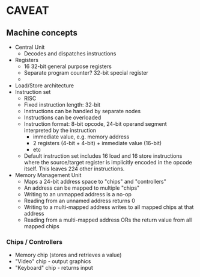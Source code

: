 # CAVEAT

## Machine concepts

* Central Unit
  * Decodes and dispatches instructions
* Registers
  * 16 32-bit general purpose registers
  * Separate program counter? 32-bit special register
  * 
* Load/Store architecture
* Instruction set
  * RISC
  * Fixed instruction length: 32-bit
  * Instructions can be handled by separate nodes
  * Instructions can be overloaded
  * Instruction format: 8-bit opcode, 24-bit operand segment interpreted by the instruction
    * immediate value, e.g. memory address
    * 2 registers (4-bit + 4-bit) + immediate value (16-bit)
    * etc
  * Default instruction set includes 16 load and 16 store instructions where the source/target
    register is implicitly encoded in the opcode itself. This leaves 224 other instructions.
* Memory Management Unit
  * Maps a 24-bit address space to "chips" and "controllers"
  * An address can be mapped to multiple "chips"
  * Writing to an unmapped address is a no-op
  * Reading from an unnamed address returns 0
  * Writing to a multi-mapped address writes to all mapped chips at that address
  * Reading from a multi-mapped address ORs the return value from all mapped chips

### Chips / Controllers

* Memory chip (stores and retrieves a value)
* "Video" chip - output graphics
* "Keyboard" chip - returns input
